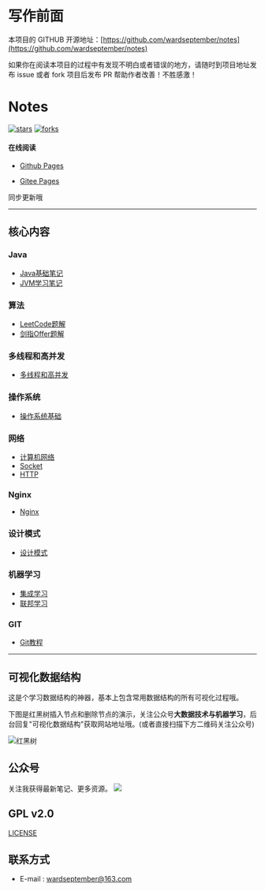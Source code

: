 # 写作前面

本项目的 GITHUB 开源地址：[https://github.com/wardseptember/notes](https://github.com/wardseptember/notes)

如果你在阅读本项目的过程中有发现不明白或者错误的地方，请随时到项目地址发布 issue 或者 fork 项目后发布 PR 帮助作者改善！不胜感激！
# Notes

[![stars](https://badgen.net/github/stars/wardseptember/notes?icon=github&color=4ab8a1)](https://github.com/wardseptember/notes) [![forks](https://badgen.net/github/forks/wardseptember/notes?icon=github&color=4ab8a1)](<https://github.com/wardseptember/notes>)



#### 在线阅读

* [Github Pages](https://wardseptember.github.io/notes/#/)

* [Gitee Pages](https://wardseptember.gitee.io/mynotes)

同步更新哦

---

## 核心内容

### Java

* [Java基础笔记](/docs/Java基础笔记.md)
* [JVM学习笔记](/docs/JVM学习笔记.md)

### 算法

* [LeetCode题解](/docs/LeetCode/README.md)
* [剑指Offer题解](/docs/剑指Offer/README.md)

### 多线程和高并发

* [多线程和高并发](/docs/多线程和高并发.md)

### 操作系统

* [操作系统基础](https://cyc2018.github.io/CS-Notes/#/notes/计算机操作系统%20-%20目录1)

### 网络

* [计算机网络](https://cyc2018.github.io/CS-Notes/#/notes/计算机网络%20-%20目录1)
* [Socket](/docs/Socket.md)
* [HTTP](https://cyc2018.github.io/CS-Notes/#/notes/HTTP)

### Nginx

* [Nginx](/docs/Nginx学习笔记.md)

### 设计模式

* [设计模式](/docs/设计模式.md)

### 机器学习

* [集成学习](/docs/集成学习.md)
* [联邦学习](/docs/联邦学习笔记.md)

### GIT

* [Git教程](/docs/git教程.md)

---

## 可视化数据结构
这是个学习数据结构的神器，基本上包含常用数据结构的所有可视化过程哦。

下图是红黑树插入节点和删除节点的演示，关注公众号**大数据技术与机器学习**，后台回复"可视化数据结构"获取网站地址哦。(或者直接扫描下方二维码关注公众号)



![红黑树](https://wardseptember.gitee.io/mynotes/media/red-black-tree.gif)

## 公众号

关注我获得最新笔记、更多资源。
![](http://wardseptember.club/Fsis2Lao1zRA-RpbsTEDA0_z04wb)

## GPL v2.0
[LICENSE](https://github.com/wardseptember/notes/blob/master/LICENSE)

## 联系方式

- E-mail : <wardseptember@163.com>

